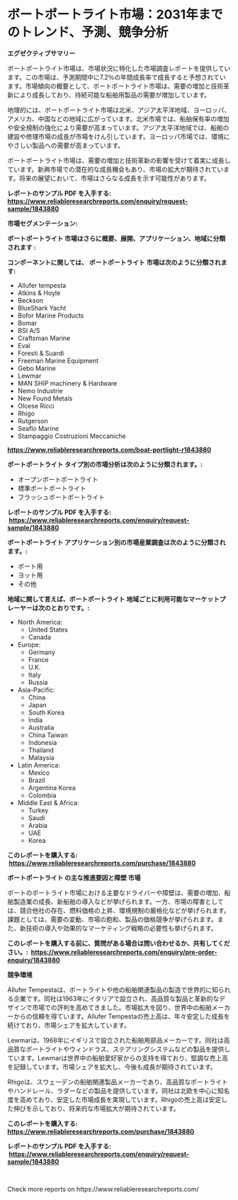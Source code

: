 <p><h1>ボートポートライト市場：2031年までのトレンド、予測、競争分析</h1></p><p><strong>エグゼクティブサマリー</strong></p>
<p><p>ボートポートライト市場は、市場状況に特化した市場調査レポートを提供しています。この市場は、予測期間中に7.2％の年間成長率で成長すると予想されています。市場傾向の概要として、ボートポートライト市場は、需要の増加と技術革新により成長しており、持続可能な船舶用製品の需要が増加しています。</p><p>地理的には、ボートポートライト市場は北米、アジア太平洋地域、ヨーロッパ、アメリカ、中国などの地域に広がっています。北米市場では、船舶保有率の増加や安全規制の強化により需要が高まっています。アジア太平洋地域では、船舶の建設や修理市場の成長が市場をけん引しています。ヨーロッパ市場では、環境にやさしい製品への需要が高まっています。</p><p>ボートポートライト市場は、需要の増加と技術革新の影響を受けて着実に成長しています。新興市場での潜在的な成長機会もあり、市場の拡大が期待されています。将来の展望において、市場はさらなる成長を示す可能性があります。</p></p>
<p><strong>レポートのサンプル PDF を入手する: <a href="https://www.reliableresearchreports.com/enquiry/request-sample/1843880">https://www.reliableresearchreports.com/enquiry/request-sample/1843880</a></strong></p>
<p><strong>市場セグメンテーション:</strong></p>
<p><strong> ボートポートライト 市場はさらに概要、展開、アプリケーション、地域に分類されます :</strong></p>
<p><strong>コンポーネントに関しては、 ボートポートライト 市場は次のように分類されます: &nbsp;</strong></p>
<p><ul><li>Allufer tempesta</li><li>Atkins & Hoyle</li><li>Beckson</li><li>BlueShark Yacht</li><li>Bofor Marine Products</li><li>Bomar</li><li>BSI A/S</li><li>Craftsman Marine</li><li>Eval</li><li>Foresti & Suardi</li><li>Freeman Marine Equipment</li><li>Gebo Marine</li><li>Lewmar</li><li>MAN SHIP machinery & Hardware</li><li>Nemo Industrie</li><li>New Found Metals</li><li>Olcese Ricci</li><li>Rhigo</li><li>Rutgerson</li><li>Seaflo Marine</li><li>Stampaggio Costruzioni Meccaniche</li></ul></p>
<p><strong><a href="https://www.reliableresearchreports.com/boat-portlight-r1843880">https://www.reliableresearchreports.com/boat-portlight-r1843880</a></strong></p>
<p><strong> ボートポートライト タイプ別の市場分析は次のように分類されます。:</strong></p>
<p><ul><li>オープンボートポートライト</li><li>標準ボートポートライト</li><li>フラッシュボートポートライト</li></ul></p>
<p><strong>レポートのサンプル PDF を入手する: &nbsp;<a href="https://www.reliableresearchreports.com/enquiry/request-sample/1843880">https://www.reliableresearchreports.com/enquiry/request-sample/1843880</a></strong></p>
<p><strong> ボートポートライト アプリケーション別の市場産業調査は次のように分類されます。:</strong></p>
<p><ul><li>ボート用</li><li>ヨット用</li><li>その他</li></ul></p>
<p><strong>地域に関して言えば、ボートポートライト 地域ごとに利用可能なマーケットプレーヤーは次のとおりです。:</strong></p>
<p><ul>
    <li>
        North America:
        <ul>
            <li>United States</li>
            <li>Canada</li>
        </ul>
    </li>
    <li>
        Europe:
        <ul>
            <li>Germany</li>
            <li>France</li>
            <li>U.K.</li>
            <li>Italy</li>
            <li>Russia</li>
        </ul>
    </li>
    <li>
        Asia-Pacific:
        <ul>
            <li>China</li>
            <li>Japan</li>
            <li>South Korea</li>
            <li>India</li>
            <li>Australia</li>
            <li>China Taiwan</li>
            <li>Indonesia</li>
            <li>Thailand</li>
            <li>Malaysia</li>
        </ul>
    </li>
    <li>
        Latin America:
        <ul>
            <li>Mexico</li>
            <li>Brazil</li>
            <li>Argentina Korea</li>
            <li>Colombia</li>
        </ul>
    </li>
    <li>
        Middle East & Africa:
        <ul>
            <li>Turkey</li>
            <li>Saudi</li>
            <li>Arabia</li>
            <li>UAE</li>
            <li>Korea</li>
        </ul>
    </li>
    </ul></p>
<p><strong>このレポートを購入する: &nbsp;<a href="https://www.reliableresearchreports.com/purchase/1843880">https://www.reliableresearchreports.com/purchase/1843880</a></strong></p>
<p><strong>ボートポートライト の主な推進要因と障壁 市場</strong></p>
<p><p>ボートのポートライト市場における主要なドライバーや障壁は、需要の増加、船舶製造業の成長、新船舶の導入などが挙げられます。一方、市場の障害としては、競合他社の存在、燃料価格の上昇、環境規制の厳格化などが挙げられます。課題としては、需要の変動、市場の飽和、製品の価格競争が挙げられます。また、新技術の導入や効果的なマーケティング戦略の必要性も挙げられます。</p></p>
<p><strong>このレポートを購入する前に、質問がある場合は問い合わせるか、共有してください。:&nbsp; <a href="https://www.reliableresearchreports.com/enquiry/pre-order-enquiry/1843880">https://www.reliableresearchreports.com/enquiry/pre-order-enquiry/1843880</a></strong></p>
<p><strong>競争環境</strong></p>
<p><p>Allufer Tempestaは、ポートライトや他の船舶関連製品の製造で世界的に知られる企業です。同社は1963年にイタリアで設立され、高品質な製品と革新的なデザインで市場での評判を高めてきました。市場拡大を図り、世界中の船舶メーカーからの信頼を得ています。Allufer Tempestaの売上高は、年々安定した成長を続けており、市場シェアを拡大しています。</p><p>Lewmarは、1968年にイギリスで設立された船舶用部品メーカーです。同社は高品質なポートライトやウィンドラス、ステアリングシステムなどの製品を提供しています。Lewmarは世界中の船舶愛好家からの支持を得ており、堅調な売上高を記録しています。市場シェアを拡大し、今後も成長が期待されています。</p><p>Rhigoは、スウェーデンの船舶関連製品メーカーであり、高品質なポートライトやハンドレール、ラダーなどの製品を提供しています。同社は北欧を中心に知名度を高めており、安定した市場成長を実現しています。Rhigoの売上高は安定した伸びを示しており、将来的な市場拡大が期待されています。</p></p>
<p><strong>このレポートを購入する: &nbsp; <a href="https://www.reliableresearchreports.com/purchase/1843880">https://www.reliableresearchreports.com/purchase/1843880</a></strong></p>
<p><strong>レポートのサンプル PDF を入手する: &nbsp;<a href="https://www.reliableresearchreports.com/enquiry/request-sample/1843880">https://www.reliableresearchreports.com/enquiry/request-sample/1843880</a></strong><strong></strong></p>
<p>&nbsp;</p>
<p>Check more reports on https://www.reliableresearchreports.com/</p>